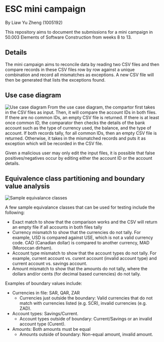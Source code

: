 # ESC mini campaign
By Liaw Yu Zheng (1005192)

This repository aims to document the submissions for a mini campaign in 50.003 Elements of Software Construction from weeks 8 to 13.

## Details
The mini campaign aims to reconcile data by reading two CSV files and then compare records in these CSV files row by row against a unique combination and record all mismatches as exceptions. A new CSV file will then be generated that lists the exceptions found.

## Use case diagram
![Use case diagram](https://user-images.githubusercontent.com/90777322/178271290-567b2798-57ea-436b-86fa-a324af7d6005.png)
From the use case diagram, the compartor first takes in the CSV files as input. Then, it will compare the account IDs in both files. If there are no common IDs, an empty CSV file is returned. If there is at least once common ID, the comparator then checks the details of the bank account such as the type of currency used, the balance, and the type of account. If both records tally, for all common IDs, then an empty CSV file is returned. Otherwise, it takes in the mismatched records and puts it as exception which will be recorded in the CSV file.

Given a malicious user may only edit the input files, it is possible that false positives/negatives occur by editing either the account ID or the account details.

## Equivalence class partitioning and boundary value analysis
![Sample equivalance classes](https://user-images.githubusercontent.com/90777322/179521748-c104c791-91fc-43bd-8265-ec6226f63e43.png)


A few sample equivalance classes that can be used for testing include the following:
- Exact match to show that the comparison works and the CSV will return an empty file if all accounts in both files tally
- Currency mismatch to show that the currencies do not tally. For example, USD is compared against USE, which is not a valid currency code. CAD (Canadian dollar) is compared to another currency, MAD (Moroccan dirham).
- Account type mismatch to show that the account types do not tally. For example, current account vs. curent account (invalid account type) and current account vs. savings account.
- Amount mismatch to show that the amounts do not tally, where the dollars and/or cents (for decimal based currencies) do not tally.

Examples of boundary values include:
- Currencies in file: SAR, QAR, ZAR
  - Currencies just outside the boundary: Valid currencies that do not match with currencies listed (e.g. SCR), invalid currencies (e.g. ZAD).
- Account types: Savings/Current.
  - Account types outside of boundary: Current/Savings or an invalid account type (Curent).
- Amounts: Both amounts must be equal
  - Amounts outside of boundary: Non-equal amount, invalid amount.
